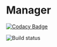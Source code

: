 # Manager

[![Codacy Badge](https://api.codacy.com/project/badge/Grade/41e658bf3af64f84827cb43157eee476)](https://www.codacy.com/app/schtr4jh/manager?utm_source=github.com&utm_medium=referral&utm_content=pckg/manager&utm_campaign=badger)

![Build status](https://github.com/pckg/manager/workflows/Pckg%20Manager%20CI/badge.svg)